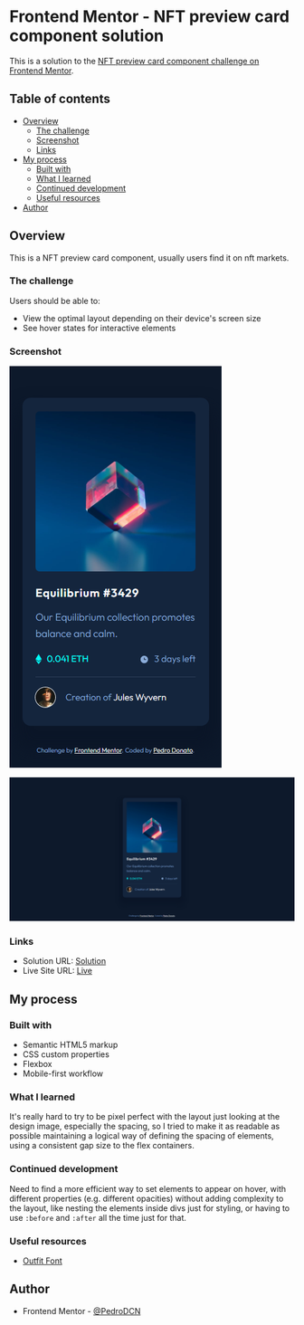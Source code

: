 # Frontend Mentor - NFT preview card component solution

This is a solution to the [NFT preview card component challenge on Frontend Mentor](https://www.frontendmentor.io/challenges/nft-preview-card-component-SbdUL_w0U). 

## Table of contents

- [Overview](#overview)
  - [The challenge](#the-challenge)
  - [Screenshot](#screenshot)
  - [Links](#links)
- [My process](#my-process)
  - [Built with](#built-with)
  - [What I learned](#what-i-learned)
  - [Continued development](#continued-development)
  - [Useful resources](#useful-resources)
- [Author](#author)

## Overview

This is a NFT preview card component, usually users find it on nft markets.

### The challenge

Users should be able to:

- View the optimal layout depending on their device's screen size
- See hover states for interactive elements

### Screenshot

![](images/screenshot-mobile.png)

![](images/screenshot-desktop.png)

### Links

- Solution URL: [Solution](https://www.frontendmentor.io/solutions/responsive-nft-preview-card-component-with-html-and-css-flexbox-NUuH3fYb8g)
- Live Site URL: [Live](https://pedrodcn.github.io/frontendmentor-solutions/nftpreview/)

## My process

### Built with

- Semantic HTML5 markup
- CSS custom properties
- Flexbox
- Mobile-first workflow

### What I learned

It's really hard to try to be pixel perfect with the layout just looking at
the design image, especially the spacing, so I tried to make it as readable as possible
maintaining a logical way of defining the spacing of elements, using a consistent
gap size to the flex containers.

### Continued development

Need to find a more efficient way to set elements to appear on hover, with
different properties (e.g. different opacities) without adding complexity to
the layout, like nesting the elements inside divs just for styling, or having
to use `:before` and `:after` all the time just for that.

### Useful resources

- [Outfit Font](https://fonts.google.com/specimen/Outfit)

## Author

- Frontend Mentor - [@PedroDCN](https://www.frontendmentor.io/profile/PedroDCN)

